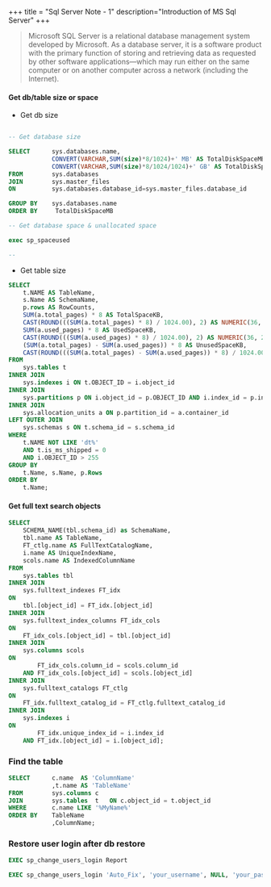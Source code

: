 +++
title = "Sql Server Note - 1"
description="Introduction of MS Sql Server"
+++

> Microsoft SQL Server is a relational database management system developed by Microsoft. As a database server, it is a software product with the primary function of storing and retrieving data as requested by other software applications—which may run either on the same computer or on another computer across a network (including the Internet). 




#### Get db/table size or space 

* Get db size

```sql

-- Get database size 

SELECT      sys.databases.name,  
            CONVERT(VARCHAR,SUM(size)*8/1024)+' MB' AS TotalDiskSpaceMB  ,
            CONVERT(VARCHAR,SUM(size)*8/1024/1024)+' GB' AS TotalDiskSpaceGB
FROM        sys.databases   
JOIN        sys.master_files  
ON          sys.databases.database_id=sys.master_files.database_id  

GROUP BY    sys.databases.name  
ORDER BY     TotalDiskSpaceMB

-- Get database space & unallocated space

exec sp_spaceused

-- 

```

* Get table size

```sql
SELECT 
    t.NAME AS TableName,
    s.Name AS SchemaName,
    p.rows AS RowCounts,
    SUM(a.total_pages) * 8 AS TotalSpaceKB, 
    CAST(ROUND(((SUM(a.total_pages) * 8) / 1024.00), 2) AS NUMERIC(36, 2)) AS TotalSpaceMB,
    SUM(a.used_pages) * 8 AS UsedSpaceKB, 
    CAST(ROUND(((SUM(a.used_pages) * 8) / 1024.00), 2) AS NUMERIC(36, 2)) AS UsedSpaceMB, 
    (SUM(a.total_pages) - SUM(a.used_pages)) * 8 AS UnusedSpaceKB,
    CAST(ROUND(((SUM(a.total_pages) - SUM(a.used_pages)) * 8) / 1024.00, 2) AS NUMERIC(36, 2)) AS UnusedSpaceMB
FROM 
    sys.tables t
INNER JOIN      
    sys.indexes i ON t.OBJECT_ID = i.object_id
INNER JOIN 
    sys.partitions p ON i.object_id = p.OBJECT_ID AND i.index_id = p.index_id
INNER JOIN 
    sys.allocation_units a ON p.partition_id = a.container_id
LEFT OUTER JOIN 
    sys.schemas s ON t.schema_id = s.schema_id
WHERE 
    t.NAME NOT LIKE 'dt%' 
    AND t.is_ms_shipped = 0
    AND i.OBJECT_ID > 255 
GROUP BY 
    t.Name, s.Name, p.Rows
ORDER BY 
    t.Name;

```



#### Get full text search objects

```sql
SELECT 
    SCHEMA_NAME(tbl.schema_id) as SchemaName,
    tbl.name AS TableName, 
    FT_ctlg.name AS FullTextCatalogName,
    i.name AS UniqueIndexName,
    scols.name AS IndexedColumnName
FROM 
    sys.tables tbl
INNER JOIN 
    sys.fulltext_indexes FT_idx 
ON 
    tbl.[object_id] = FT_idx.[object_id] 
INNER JOIN 
    sys.fulltext_index_columns FT_idx_cols
ON 
    FT_idx_cols.[object_id] = tbl.[object_id]
INNER JOIN
    sys.columns scols
ON 
        FT_idx_cols.column_id = scols.column_id
    AND FT_idx_cols.[object_id] = scols.[object_id]
INNER JOIN 
    sys.fulltext_catalogs FT_ctlg
ON 
    FT_idx.fulltext_catalog_id = FT_ctlg.fulltext_catalog_id
INNER JOIN 
    sys.indexes i
ON 
        FT_idx.unique_index_id = i.index_id
    AND FT_idx.[object_id] = i.[object_id];

```

### Find the table 


```sql
SELECT      c.name  AS 'ColumnName'
            ,t.name AS 'TableName'
FROM        sys.columns c
JOIN        sys.tables  t   ON c.object_id = t.object_id
WHERE       c.name LIKE '%MyName%'
ORDER BY    TableName
            ,ColumnName;
```



### Restore user login after db restore


```sql
EXEC sp_change_users_login Report

EXEC sp_change_users_login 'Auto_Fix', 'your_username', NULL, 'your_password';
```